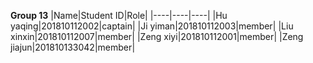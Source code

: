 **Group 13**
|Name|Student ID|Role|
|----|----|----|
|Hu yaqing|201810112002|captain|
|Ji yiman|201810112003|member|
|Liu xinxin|201810112007|member|
|Zeng xiyi|201810112001|member|
|Zeng jiajun|201810133042|member|
